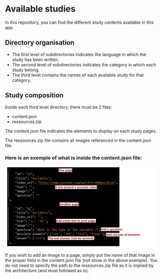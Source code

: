 # Available studies

In this repository, you can find the different study contents available in this app.

## Directory organisation
* The first level of subdirectories indicates the language in which the study has been written.
* The second level of subdirectories indicates the category in which each study belong.
* The third level contains the names of each available study for that category.

## Study composition
Inside each third level directory, there must be 2 files:
* content.json
* ressources.zip

The content.json file indicates the elements to display on each study pages.

The ressources.zip file contains all images referenced in the content.json file.

### Here is an exemple of what is inside the content.json file:
![alt text](content_example.png "Title")
If you wish to add an image to a page, simply put the name of that image in the proper field in the content.json file (not show in the above exemple). You do not need to specify the path to the ressources.zip file as it is implied by the architecture (and must followed as is).